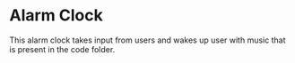 # Alarm Clock
This alarm clock takes input from users and wakes up user with music that is present in the code folder.